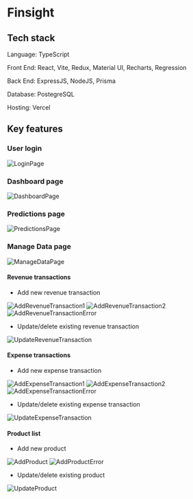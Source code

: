 # Finsight

## Tech stack

Language: TypeScript

Front End: React, Vite, Redux, Material UI, Recharts, Regression

Back End: ExpressJS, NodeJS, Prisma

Database: PostegreSQL

Hosting: Vercel 

## Key features

### User login

![LoginPage](./docs/Screenshot-LoginPage.png)

### Dashboard page

![DashboardPage](/docs/Screenshot-DashboardPage.png)

### Predictions page

![PredictionsPage](/docs/Screenshot-PredictionsPage.png)

### Manage Data page

![ManageDataPage](/docs/Screenshot-ManageDataPage.png)

#### Revenue transactions

- Add new revenue transaction

![AddRevenueTransaction1](/docs/Screenshot-AddRevenueTransaction1.png)
![AddRevenueTransaction2](/docs/Screenshot-AddRevenueTransaction2.png)
![AddRevenueTransactionError](/docs/Screenshot-AddRevenueTransactionError.png)

- Update/delete existing revenue transaction

![UpdateRevenueTransaction](/docs/Screenshot-UpdateRevenueTransaction.png)

#### Expense transactions

- Add new expense transaction

![AddExpenseTransaction1](/docs/Screenshot-AddExpenseTransaction1.png)
![AddExpenseTransaction2](/docs/Screenshot-AddExpenseTransaction2.png)
![AddExpenseTransactionError](/docs/Screenshot-AddExpenseTransactionError.png)

- Update/delete existing expense transaction

![UpdateExpenseTransaction](/docs/Screenshot-UpdateExpenseTransaction.png)

#### Product list

- Add new product

![AddProduct](/docs/Screenshot-AddProduct.png)
![AddProductError](/docs/Screenshot-AddProductError.png)

- Update/delete existing product

![UpdateProduct](/docs/Screenshot-UpdateProduct.png)
